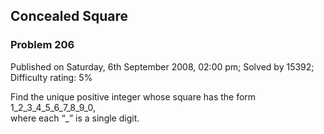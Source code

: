 Concealed Square
----------------

### Problem 206

Published on Saturday, 6th September 2008, 02:00 pm; Solved by 15392;
Difficulty rating: 5%

Find the unique positive integer whose square has the form
1\_2\_3\_4\_5\_6\_7\_8\_9\_0,\
 where each “\_” is a single digit.
